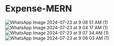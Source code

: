 # Expense-MERN
![WhatsApp Image 2024-07-23 at 9 08 51 AM (1)](https://github.com/user-attachments/assets/b1eeb38c-61de-4970-aa3c-5033d02cd793)
![WhatsApp Image 2024-07-23 at 9 04 17 AM (1)](https://github.com/user-attachments/assets/3d1a9055-0496-4d3b-9400-072cd3989bc0)
![WhatsApp Image 2024-07-23 at 9 07 34 AM (1)](https://github.com/user-attachments/assets/ce3573ae-82ed-4504-b775-abb4e2d62024)
![WhatsApp Image 2024-07-23 at 9 08 03 AM (1)](https://github.com/user-attachments/assets/b8c49e44-bd1c-4054-8fb1-367cdabd622d)

